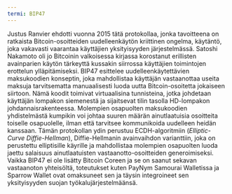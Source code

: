 ```yaml
---
termi: BIP47
---
```


Justus Ranvier ehdotti vuonna 2015 tätä protokollaa, jonka tavoitteena on ratkaista Bitcoin-osoitteiden uudelleenkäytön kriittinen ongelma, käytäntö, joka vakavasti vaarantaa käyttäjien yksityisyyden järjestelmässä. Satoshi Nakamoto oli jo Bitcoinin valkoisessa kirjassa korostanut erillisten avainparien käytön tärkeyttä kussakin siirrossa käyttäjien toimintojen erottelun ylläpitämiseksi. BIP47 esittelee uudelleenkäytettävien maksukoodien konseptin, joka mahdollistaa käyttäjän vastaanottaa useita maksuja tarvitsematta manuaalisesti luoda uutta Bitcoin-osoitetta jokaiseen siirtoon. Nämä koodit toimivat virtuaalisina tunnisteina, jotka johdetaan käyttäjän lompakon siemenestä ja sijaitsevat tilin tasolla HD-lompakon johdannaisrakenteessa. Molempien osapuolten maksukoodien yhdistelmästä kumpikin voi johtaa suuren määrän ainutlaatuisia osoitteita toiselle osapuolelle, ilman että tarvitsee kommunikoida uudelleen heidän kanssaan. Tämän protokollan ydin perustuu ECDH-algoritmiin (*Elliptic-Curve Diffie-Hellman*), Diffie-Hellmanin avainvaihdon varianttiin, joka on perustettu elliptisille käyrille ja mahdollistaa molempien osapuolten luoda jaettu salaisuus ainutlaatuisten vastaanotto-osoitteiden generoimiseksi. Vaikka BIP47 ei ole lisätty Bitcoin Coreen ja se on saanut sekavan vastaanoton yhteisöltä, toteutukset kuten PayNym Samourai Walletissa ja Sparrow Wallet ovat omaksuneet sen ja täysin integroineet sen yksityisyyden suojan työkalujärjestelmäänsä.